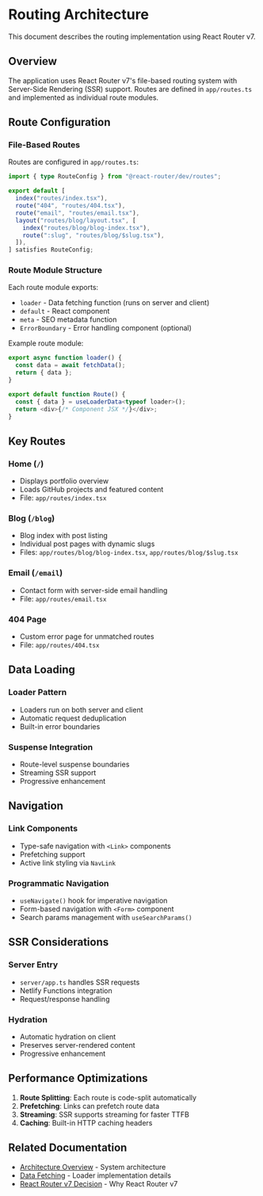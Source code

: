 # Routing Architecture

This document describes the routing implementation using React Router v7.

## Overview

The application uses React Router v7's file-based routing system with
Server-Side Rendering (SSR) support. Routes are defined in `app/routes.ts` and
implemented as individual route modules.

## Route Configuration

### File-Based Routes

Routes are configured in `app/routes.ts`:

```typescript
import { type RouteConfig } from "@react-router/dev/routes";

export default [
  index("routes/index.tsx"),
  route("404", "routes/404.tsx"),
  route("email", "routes/email.tsx"),
  layout("routes/blog/layout.tsx", [
    index("routes/blog/blog-index.tsx"),
    route(":slug", "routes/blog/$slug.tsx"),
  ]),
] satisfies RouteConfig;
```

### Route Module Structure

Each route module exports:

- `loader` - Data fetching function (runs on server and client)
- `default` - React component
- `meta` - SEO metadata function
- `ErrorBoundary` - Error handling component (optional)

Example route module:

```typescript
export async function loader() {
  const data = await fetchData();
  return { data };
}

export default function Route() {
  const { data } = useLoaderData<typeof loader>();
  return <div>{/* Component JSX */}</div>;
}
```

## Key Routes

### Home (`/`)

- Displays portfolio overview
- Loads GitHub projects and featured content
- File: `app/routes/index.tsx`

### Blog (`/blog`)

- Blog index with post listing
- Individual post pages with dynamic slugs
- Files: `app/routes/blog/blog-index.tsx`, `app/routes/blog/$slug.tsx`

### Email (`/email`)

- Contact form with server-side email handling
- File: `app/routes/email.tsx`

### 404 Page

- Custom error page for unmatched routes
- File: `app/routes/404.tsx`

## Data Loading

### Loader Pattern

- Loaders run on both server and client
- Automatic request deduplication
- Built-in error boundaries

### Suspense Integration

- Route-level suspense boundaries
- Streaming SSR support
- Progressive enhancement

## Navigation

### Link Components

- Type-safe navigation with `<Link>` components
- Prefetching support
- Active link styling via `NavLink`

### Programmatic Navigation

- `useNavigate()` hook for imperative navigation
- Form-based navigation with `<Form>` component
- Search params management with `useSearchParams()`

## SSR Considerations

### Server Entry

- `server/app.ts` handles SSR requests
- Netlify Functions integration
- Request/response handling

### Hydration

- Automatic hydration on client
- Preserves server-rendered content
- Progressive enhancement

## Performance Optimizations

1. **Route Splitting**: Each route is code-split automatically
2. **Prefetching**: Links can prefetch route data
3. **Streaming**: SSR supports streaming for faster TTFB
4. **Caching**: Built-in HTTP caching headers

## Related Documentation

- [Architecture Overview](./overview.md) - System architecture
- [Data Fetching](./data-fetching.md) - Loader implementation details
- [React Router v7 Decision](../decisions/react-router-v7.md) - Why React Router
  v7
